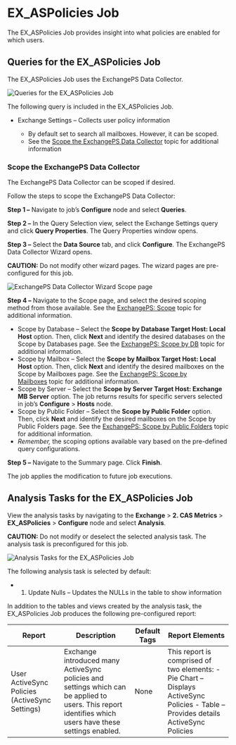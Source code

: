 # EX_ASPolicies Job

The EX_ASPolicies Job provides insight into what policies are enabled for which users.

## Queries for the EX_ASPolicies Job

The EX_ASPolicies Job uses the ExchangePS Data Collector.

![Queries for the EX_ASPolicies Job](/img/versioned_docs/accessanalyzer_11.6/accessanalyzer/solutions/exchange/casmetrics/aspoliciesquery.webp)

The following query is included in the EX_ASPolicies Job.

- Exchange Settings – Collects user policy information

    - By default set to search all mailboxes. However, it can be scoped.
    - See the [Scope the ExchangePS Data Collector](#scope-the-exchangeps-data-collector) topic for
      additional information

### Scope the ExchangePS Data Collector

The ExchangePS Data Collector can be scoped if desired.

Follow the steps to scope the ExchangePS Data Collector:

**Step 1 –** Navigate to job’s **Configure** node and select **Queries**.

**Step 2 –** In the Query Selection view, select the Exchange Settings query and click **Query
Properties**. The Query Properties window opens.

**Step 3 –** Select the **Data Source** tab, and click **Configure**. The ExchangePS Data Collector
Wizard opens.

**CAUTION:** Do not modify other wizard pages. The wizard pages are pre-configured for this job.

![ExchangePS Data Collector Wizard Scope page](/img/versioned_docs/activitymonitor_7.1/config/activedirectory/scope.webp)

**Step 4 –** Navigate to the Scope page, and select the desired scoping method from those available.
See the
[ExchangePS: Scope](/docs/accessanalyzer/11.6/admin/datacollector/exchangeps/scope.md) topic
for additional information.

- Scope by Database – Select the **Scope by Database Target Host: Local Host** option. Then, click
  **Next** and identify the desired databases on the Scope by Databases page. See the
  [ExchangePS: Scope by DB](/docs/accessanalyzer/11.6/admin/datacollector/exchangeps/scopedatabases.md) topic
  for additional information.
- Scope by Mailbox – Select the **Scope by Mailbox Target Host: Local Host** option. Then, click
  **Next** and identify the desired mailboxes on the Scope by Mailboxes page. See the
  [ExchangePS: Scope by Mailboxes](/docs/accessanalyzer/11.6/admin/datacollector/exchangeps/scopemailboxes.md) topic
  for additional information.
- Scope by Server – Select the **Scope by Server Target Host: Exchange MB Server** option. The job
  returns results for specific servers selected in job’s **Configure** > **Hosts** node.
- Scope by Public Folder – Select the **Scope by Public Folder** option. Then, click **Next** and
  identify the desired mailboxes on the Scope by Public Folders page. See the
  [ExchangePS: Scope by Public Folders](/docs/accessanalyzer/11.6/admin/datacollector/exchangeps/scopepublicfolders.md) topic
  for additional information.
- _Remember,_ the scoping options available vary based on the pre-defined query configurations.

**Step 5 –** Navigate to the Summary page. Click **Finish**.

The job applies the modification to future job executions.

## Analysis Tasks for the EX_ASPolicies Job

View the analysis tasks by navigating to the **Exchange** > **2. CAS Metrics** > **EX_ASPolicies** >
**Configure** node and select **Analysis**.

**CAUTION:** Do not modify or deselect the selected analysis task. The analysis task is
preconfigured for this job.

![Analysis Tasks for the EX_ASPolicies Job](/img/versioned_docs/accessanalyzer_11.6/accessanalyzer/solutions/exchange/casmetrics/aspoliciesanalysis.webp)

The following analysis task is selected by default:

-   1. Update Nulls – Updates the NULLs in the table to show information

In addition to the tables and views created by the analysis task, the EX_ASPolicies Job produces the
following pre-configured report:

| Report                                         | Description                                                                                                                                              | Default Tags | Report Elements                                                                                                                     |
| ---------------------------------------------- | -------------------------------------------------------------------------------------------------------------------------------------------------------- | ------------ | ----------------------------------------------------------------------------------------------------------------------------------- |
| User ActiveSync Policies (ActiveSync Settings) | Exchange introduced many ActiveSync policies and settings which can be applied to users. This report identifies which users have these settings enabled. | None         | This report is comprised of two elements: - Pie Chart – Displays ActiveSync Policies - Table – Provides details ActiveSync Policies |

